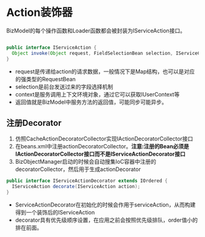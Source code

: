 # Action装饰器

BizModel的每个操作函数和Loader函数都会被封装为IServiceAction接口。

```java

public interface IServiceAction {
  Object invoke(Object request, FieldSelectionBean selection, IServiceContext context);
}
````

* request是传递给action的请求数据，一般情况下是Map结构，也可以是对应的强类型的RequestBean
* selection是前台发送过来的字段选择机制
* context是服务调用上下文环境对象，通过它可以获取IUserContext等
* 返回值就是BizModel中服务方法的返回值，可能同步可能异步。

## 注册Decorator

1. 仿照CacheActionDecoratorCollector实现IActionDecoratorCollector接口
2. 在beans.xml中注册actionDecoratorCollector。**注意:注册的Bean必须是IActionDecoratorCollector接口而不是IServiceActionDecorator接口**
3. BizObjectManager启动的时候会自动搜集IoC容器中注册的decoratorCollector，然后用于生成actionDecorator



```java
public interface IServiceActionDecorator extends IOrdered {
  IServiceAction decorate(IServiceAction action);
}
```

* ServiceActionDecorator在初始化的时候会作用于serviceAction，从而构建得到一个装饰后的IServiceAction
* decorator具有优先级顺序设置，在应用之前会按照优先级排队，order值小的排在前面。

